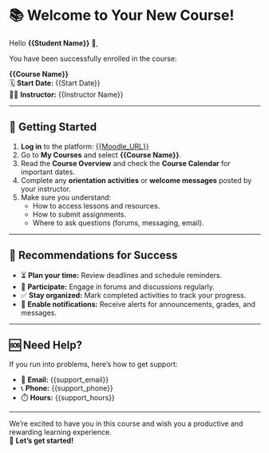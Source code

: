 # 📚 Welcome to Your New Course!

Hello **{{Student Name}}** 👋,

You have been successfully enrolled in the course:

**{{Course Name}}**  
🗓️ **Start Date:** {{Start Date}}  
👨‍🏫 **Instructor:** {{Instructor Name}}

---

## 🚀 Getting Started

1. **Log in** to the platform: [{{Moodle_URL}}]({{Moodle_URL}})
2. Go to **My Courses** and select **{{Course Name}}**.
3. Read the **Course Overview** and check the **Course Calendar** for important dates.
4. Complete any **orientation activities** or **welcome messages** posted by your instructor.
5. Make sure you understand:
   - How to access lessons and resources.
   - How to submit assignments.
   - Where to ask questions (forums, messaging, email).

---

## 📌 Recommendations for Success

- ⏳ **Plan your time:** Review deadlines and schedule reminders.
- 💬 **Participate:** Engage in forums and discussions regularly.
- ✅ **Stay organized:** Mark completed activities to track your progress.
- 🔔 **Enable notifications:** Receive alerts for announcements, grades, and messages.

---

## 🆘 Need Help?

If you run into problems, here’s how to get support:  
- 📧 **Email:** {{support_email}}  
- 📞 **Phone:** {{support_phone}}  
- ⏱️ **Hours:** {{support_hours}}

---

We’re excited to have you in this course and wish you a productive and rewarding learning experience.  
🎯 **Let’s get started!**

